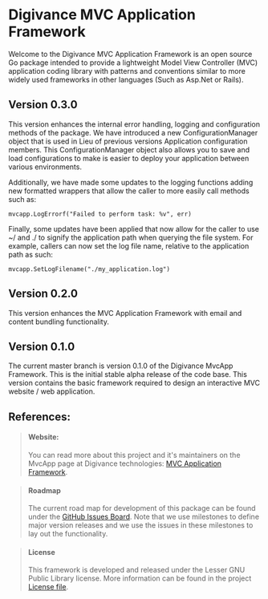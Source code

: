 # Digivance MVC Application Framework
Welcome to the Digivance MVC Application Framework is an open source Go package intended to provide a lightweight Model View Controller (MVC) application coding library with patterns and conventions similar to more widely used frameworks in other languages (Such as Asp.Net or Rails).

## Version 0.3.0
This version enhances the internal error handling, logging and configuration methods of the package. We have introduced a new ConfigurationManager object that is used in Lieu 
of previous versions Application configuration members. This ConfigurationManager object also allows you to save and load configurations to make is easier to deploy your
application between various environments.

Additionally, we have made some updates to the logging functions adding new formatted wrappers that allow the caller to more easily call methods such as:

```
mvcapp.LogErrorf("Failed to perform task: %v", err)
```

Finally, some updates have been applied that now allow for the caller to use ~/ and ./ to signify the application path when querying the file system. For example,
callers can now set the log file name, relative to the application path as such:

```
mvcapp.SetLogFilename("./my_application.log")
```

## Version 0.2.0
This version enhances the MVC Application Framework with email and content bundling functionality.

## Version 0.1.0
The current master branch is version 0.1.0 of the Digivance MvcApp Framework. This is the initial stable alpha release of the code base. This version contains the basic framework required to design an interactive MVC website / web application.

## References:

> #### Website:
> You can read more about this project and it's maintainers on the MvcApp page at Digivance technologies: [MVC Application Framework](https://digivance.com/services/mvcapp).

> #### Roadmap
> The current road map for development of this package can be found under the [GitHub Issues Board](https://github.com/Digivance/mvcapp/milestones). Note that we use milestones to define major version releases and we use the issues in these milestones to lay out the functionality. 

> #### License
> This framework is developed and released under the Lesser GNU Public Library license. More information can be found in the project [License file](https://github.com/digivance/mvcapp/blob/master/LICENSE).